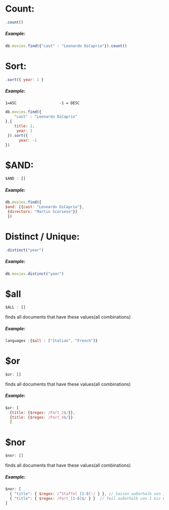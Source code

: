 # Count:
```js
.count()
```
##### Example:
```js
db.movies.find({"cast" : "Leonardo DiCaprio"}).count()
```
# Sort:
```js
.sort({ year: 1 }
```
##### Example:
	1=ASC                   -1 = DESC 
```js
db.movies.find({
	"cast" : "Leonardo DiCaprio"
},{
	title: 1,
	 year: 1
 }).sort({
	  year: -1 
})
```
# $AND:
```js
$AND : []
```
##### Example:
```js
db.movies.find({  
$and: [{cast: "Leonardo DiCaprio"},  
 {directors: "Martin Scorsese"}]  
 })
```
# Distinct / Unique:
```js
.distinct("year")
```
##### Example:
```js
db.movies.distinct("year")
```

# $all
```js
$ALL : []
```

finds all documents that have these values(all combinations)
##### Example:
```js
languages :{$all : ["Italian", "French"]}
```

# $or
```js
$or: []
```

finds all documents that have these values(all combinations)
##### Example:
```js
$or: [  
  {title: {$regex: /Part_2$/}},  
  {title: {$regex: /Part_4$/}}  
  ]
```

# $nor
```js
$nor: []
```

finds all documents that have these values(all combinations)
##### Example:
```js
$nor: [  
  { "title": { $regex: /^Staffel [1-8]:/ } }, // Saison außerhalb von 1 bis 8  
  { "title": { $regex: /Part_[1-6]$/ } }  // Teil außerhalb von 1 bis 6  
]
```